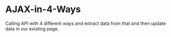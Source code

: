 # AJAX-in-4-Ways

Calling API with 4 different ways and extract data from that and then update data in our existing page.

